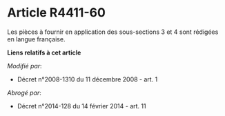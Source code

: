 # Article R4411-60

Les pièces à fournir en application des sous-sections 3 et 4 sont rédigées en langue française.

**Liens relatifs à cet article**

_Modifié par_:

  - Décret n°2008-1310 du 11 décembre 2008 - art. 1

_Abrogé par_:

  - Décret n°2014-128 du 14 février 2014 - art. 11
